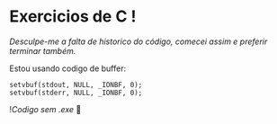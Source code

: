 # Exercicios de C !

*Desculpe-me a falta de historico do código, comecei assim e preferir terminar também.*

Estou usando codigo de buffer:

```
setvbuf(stdout, NULL, _IONBF, 0);
setvbuf(stderr, NULL, _IONBF, 0);
```


!*Codigo sem .exe*		🙁

 
